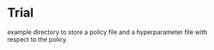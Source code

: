 # Trial

example directory to store a policy file and a hyperparameter file with respect to the policy.